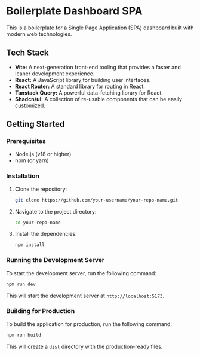 # Boilerplate Dashboard SPA

This is a boilerplate for a Single Page Application (SPA) dashboard built with modern web technologies.

## Tech Stack

- **Vite:** A next-generation front-end tooling that provides a faster and leaner development experience.
- **React:** A JavaScript library for building user interfaces.
- **React Router:** A standard library for routing in React.
- **Tanstack Query:** A powerful data-fetching library for React.
- **Shadcn/ui:** A collection of re-usable components that can be easily customized.

## Getting Started

### Prerequisites

- Node.js (v18 or higher)
- npm (or yarn)

### Installation

1. Clone the repository:
   ```bash
   git clone https://github.com/your-username/your-repo-name.git
   ```
2. Navigate to the project directory:
   ```bash
   cd your-repo-name
   ```
3. Install the dependencies:
   ```bash
   npm install
   ```

### Running the Development Server

To start the development server, run the following command:

```bash
npm run dev
```

This will start the development server at `http://localhost:5173`.

### Building for Production

To build the application for production, run the following command:

```bash
npm run build
```

This will create a `dist` directory with the production-ready files.
